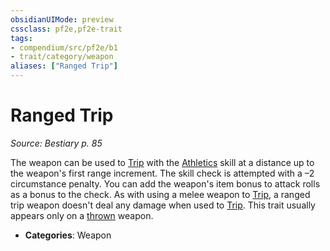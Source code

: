 ```yaml
---
obsidianUIMode: preview
cssclass: pf2e,pf2e-trait
tags:
- compendium/src/pf2e/b1
- trait/category/weapon
aliases: ["Ranged Trip"]
---
```

# Ranged Trip  
*Source: Bestiary p. 85*  

The weapon can be used to [Trip](/rules/actions/trip.md) with the [Athletics](/compendium/skills.md#Athletics) skill at a distance up to the weapon's first range increment. The skill check is attempted with a –2 circumstance penalty. You can add the weapon's item bonus to attack rolls as a bonus to the check. As with using a melee weapon to [Trip](/rules/actions/trip.md), a ranged trip weapon doesn't deal any damage when used to [Trip](/rules/actions/trip.md). This trait usually appears only on a [thrown](/rules/traits/thrown.md) weapon.

- **Categories**: Weapon